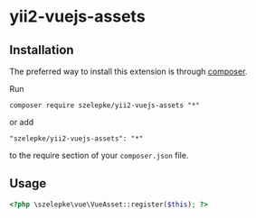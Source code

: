 # yii2-vuejs-assets

Installation
------------

The preferred way to install this extension is through [composer](http://getcomposer.org/download/).

Run

```
composer require szelepke/yii2-vuejs-assets "*"
```

or add

```
"szelepke/yii2-vuejs-assets": "*"
```

to the require section of your `composer.json` file.


Usage
-----

```php
<?php \szelepke\vue\VueAsset::register($this); ?>
```